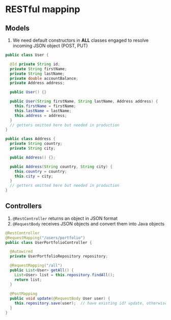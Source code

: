 # RESTful mappinp

## Models

1. We need default constructors in **ALL** classes engaged to resolve incoming JSON object (POST, PUT) 

```java
public class User {

  @Id private String id;
  private String firstName;
  private String lastName;
  private double accountBalance;
  private Address address;

  public User() {}

  public User(String firstName, String lastName, Address address) {
    this.firstName = firstName;
    this.lastName = lastName;
    this.address = address;
  }
  // getters omitted here but needed in production
}
```
```java
public class Address {
  private String country;
  private String city;

  public Address() {};

  public Address(String country, String city) {
    this.country = country;
    this.city = city;
  }
  // getters omitted here but needed in production
}
```

## Controllers
1. `@RestController` returns an object in JSON format 
2. `@RequestBody` receives JSON objects and convert them into Java objects

```java
@RestController
@RequestMapping("/users/portfolio")
public class UserPortfolioController {

  @Autowired
  private UserPortfolioRepository repository;

  @RequestMapping("/all")
  public List<User> getAll() {
    List<User> list = this.repository.findAll();
    return list;
  }
  
  @PostMapping
  public void update(@RequestBody User user) {
    this.repository.save(user);  // have existing id? update, otherwise create this document
  }
}
```
